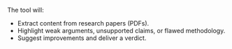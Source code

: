 The tool will:

- Extract content from research papers (PDFs).
- Highlight weak arguments, unsupported claims, or flawed methodology.
- Suggest improvements and deliver a verdict.
